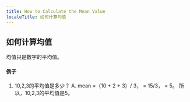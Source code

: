 ```yaml
---
title: How to Calculate the Mean Value
localeTitle: 如何计算均值
---
```

## 如何计算均值

均值只是数字的平均值。

#### 例子

1.  10,2,3的平均值是多少？ A. mean =（10 + 2 + 3）/ 3， = 15/3， = 5。 所以，10,2,3的平均值是5。